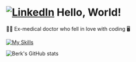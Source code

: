 # [![LinkedIn](https://img.shields.io/badge/linkedin-%230077B5.svg?style=for-the-badge&logo=linkedin&logoColor=white)](https://www.linkedin.com/in/berktoy/)   Hello, World!

:health_worker: Ex-medical doctor who fell in love with coding :desktop_computer:

[![My Skills](https://skillicons.dev/icons?i=js,html,css,nodejs,react,nextjs,tailwind,ts,git,python,flask)](https://skillicons.dev)

![Berk's GitHub stats](https://github-readme-stats.vercel.app/api?username=mdtoy-dev&show_icons=true&bg_color=00000000)
